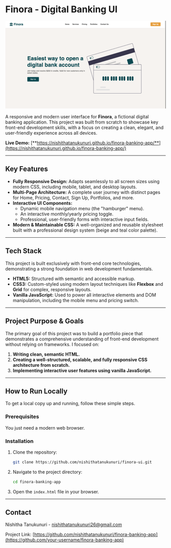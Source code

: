 # Finora - Digital Banking UI

![Finora Homepage Screenshot](./images/finora-screenshot.png)

A responsive and modern user interface for **Finora**, a fictional digital banking application. This project was built from scratch to showcase key front-end development skills, with a focus on creating a clean, elegant, and user-friendly experience across all devices.

**Live Demo:** [**https://nishithatanukunuri.github.io/finora-banking-app/**](https://nishithatanukunuri.github.io/finora-banking-app/)

---

## Key Features

*   **Fully Responsive Design:** Adapts seamlessly to all screen sizes using modern CSS, including mobile, tablet, and desktop layouts.
*   **Multi-Page Architecture:** A complete user journey with distinct pages for Home, Pricing, Contact, Sign Up, Portfolios, and more.
*   **Interactive UI Components:**
    *   Dynamic mobile navigation menu (the "hamburger" menu).
    *   An interactive monthly/yearly pricing toggle.
    *   Professional, user-friendly forms with interactive input fields.
*   **Modern & Maintainable CSS:** A well-organized and reusable stylesheet built with a professional design system (beige and teal color palette).

---

## Tech Stack

This project is built exclusively with front-end core technologies, demonstrating a strong foundation in web development fundamentals.

*   **HTML5:** Structured with semantic and accessible markup.
*   **CSS3:** Custom-styled using modern layout techniques like **Flexbox** and **Grid** for complex, responsive layouts.
*   **Vanilla JavaScript:** Used to power all interactive elements and DOM manipulation, including the mobile menu and pricing switch.

---

## Project Purpose & Goals

The primary goal of this project was to build a portfolio piece that demonstrates a comprehensive understanding of front-end development without relying on frameworks. I focused on:

1.  **Writing clean, semantic HTML.**
2.  **Creating a well-structured, scalable, and fully responsive CSS architecture from scratch.**
3.  **Implementing interactive user features using vanilla JavaScript.**

---

## How to Run Locally

To get a local copy up and running, follow these simple steps.

### Prerequisites

You just need a modern web browser.

### Installation

1.  Clone the repository:
    ```bash
    git clone https://github.com/nishithatanukunuri/finora-ui.git
    ```
2.  Navigate to the project directory:
    ```bash
    cd finora-banking-app
    ```
3.  Open the `index.html` file in your browser.

---

## Contact

Nishitha Tanukunuri - [nishithatanukunuri26@gmail.com](mailto:nishithatanukunuri26@gmail.com)

Project Link: [https://github.com/nishithatanukunuri/finora-banking-app](https://github.com/your-username/finora-banking-app)
